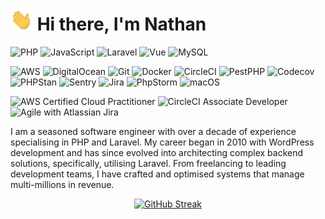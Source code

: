 # ![Waving Hand](waving-hand.gif) Hi there, I'm Nathan

![PHP](https://img.shields.io/badge/Code-PHP-informational?style=flat&logo=php&color=777BB4)
![JavaScript](https://img.shields.io/badge/Code-JavaScript-informational?style=flat&logo=javascript&color=F7DF1E)
![Laravel](https://img.shields.io/badge/Framework-Laravel-informational?style=flat&logo=laravel&color=FF2D20)
![Vue](https://img.shields.io/badge/Framework-Vue-informational?style=flat&logo=vue.js&color=4FC08D)
![MySQL](https://img.shields.io/badge/Database-MySQL-informational?style=flat&logo=mysql&color=4479A1)

![AWS](https://img.shields.io/badge/Cloud-AWS-informational?style=flat&logo=amazon-aws&color=232F3E)
![DigitalOcean](https://img.shields.io/badge/Cloud-DigitalOcean-informational?style=flat&logo=digitalocean&color=0080FF)
![Git](https://img.shields.io/badge/Version%20Control-Git-informational?style=flat&logo=git&color=F05032)
![Docker](https://img.shields.io/badge/Container-Docker-informational?style=flat&logo=docker&color=2496ED)
![CircleCI](https://img.shields.io/badge/CI-CircleCI-informational?style=flat&logo=circleci&color=343434)
![PestPHP](https://img.shields.io/badge/Test-PestPHP-informational?style=flat&logo=pestphp&color=F34C50)
![Codecov](https://img.shields.io/badge/Coverage-Codecov-informational?style=flat&logo=codecov&color=F01F7A)
![PHPStan](https://img.shields.io/badge/Analysis-PHPStan-informational?style=flat&logo=php&color=4F5D95)
![Sentry](https://img.shields.io/badge/Error%20Monitoring-Sentry-informational?style=flat&logo=sentry&color=362D59)
![Jira](https://img.shields.io/badge/Project%20Management-Jira-informational?style=flat&logo=jira&color=0052CC)
![PhpStorm](https://img.shields.io/badge/IDE-PhpStorm-informational?style=flat&logo=phpstorm&color=000000)
![macOS](https://img.shields.io/badge/OS-macOS-informational?style=flat&logo=apple&color=000000)

![AWS Certified Cloud Practitioner](https://img.shields.io/badge/Certification-AWS%20Certified%20Cloud%20Practitioner-informational?style=flat&logo=amazon-aws&color=FF9900)
![CircleCI Associate Developer](https://img.shields.io/badge/Certification-CircleCI%20Associate%20Developer-informational?style=flat&logo=circleci&color=343434)
![Agile with Atlassian Jira](https://img.shields.io/badge/Certification-Agile%20with%20Atlassian%20Jira-informational?style=flat&logo=jira&color=0052CC)

I am a seasoned software engineer with over a decade of experience specialising in PHP and Laravel. My career began in 2010 with WordPress development and has since evolved into architecting complex backend solutions, specifically, utilising Laravel. From freelancing to leading development teams, I have crafted and optimised systems that manage multi-millions in revenue.

<div align="center">

[![GitHub Streak](https://streak-stats.demolab.com?user=nathanwritescode-uk&theme=radical&date_format=j%20M%5B%20Y%5D)](https://git.io/streak-stats)
</div>